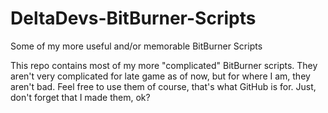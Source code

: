 # DeltaDevs-BitBurner-Scripts
Some of my more useful and/or memorable BitBurner Scripts

This repo contains most of my more "complicated" BitBurner scripts. They aren't very complicated for late game as of now, but for where I am, they aren't bad.
Feel free to use them of course, that's what GitHub is for. Just, don't forget that I made them, ok?
